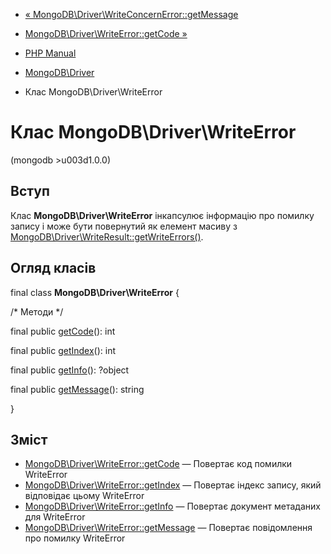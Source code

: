 - [«
MongoDB\Driver\WriteConcernError::getMessage](mongodb-driver-writeconcernerror.getmessage.md)
- [MongoDB\Driver\WriteError::getCode
»](mongodb-driver-writeerror.getcode.md)

- [PHP Manual](index.md)
- [MongoDB\Driver](book.mongodb.md)
- Клас MongoDB\Driver\WriteError

# Клас MongoDB\Driver\WriteError

(mongodb \>u003d1.0.0)

## Вступ

Клас **MongoDB\Driver\WriteError** інкапсулює інформацію про помилку
запису і може бути повернутий як елемент масиву з
[MongoDB\Driver\WriteResult::getWriteErrors()](mongodb-driver-writeresult.getwriteerrors.md).

## Огляд класів

final class **MongoDB\Driver\WriteError** {

/\* Методи \*/

final public [getCode](mongodb-driver-writeerror.getcode.md)(): int

final public [getIndex](mongodb-driver-writeerror.getindex.md)(): int

final public [getInfo](mongodb-driver-writeerror.getinfo.md)():
?object

final public [getMessage](mongodb-driver-writeerror.getmessage.md)():
string

}

## Зміст

- [MongoDB\Driver\WriteError::getCode](mongodb-driver-writeerror.getcode.md)
— Повертає код помилки WriteError
- [MongoDB\Driver\WriteError::getIndex](mongodb-driver-writeerror.getindex.md)
— Повертає індекс запису, який відповідає цьому WriteError
- [MongoDB\Driver\WriteError::getInfo](mongodb-driver-writeerror.getinfo.md)
— Повертає документ метаданих для WriteError
- [MongoDB\Driver\WriteError::getMessage](mongodb-driver-writeerror.getmessage.md)
— Повертає повідомлення про помилку WriteError
